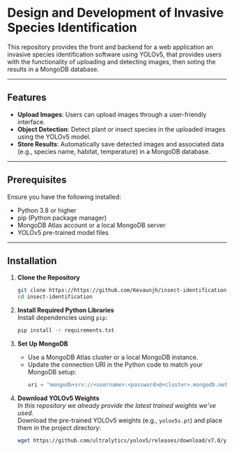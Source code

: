 # Design and Development of Invasive Species Identification

This repository provides the front and backend for a web application an invasive species identification software using YOLOv5, that provides users with the functionality of uploading and detecting images, then soting the results in a MongoDB database. 

---

## Features
- **Upload Images**: Users can upload images through a user-friendly interface.
- **Object Detection**: Detect plant or insect species in the uploaded images using the YOLOv5 model.
- **Store Results**: Automatically save detected images and associated data (e.g., species name, habitat, temperature) in a MongoDB database.

---

## Prerequisites
Ensure you have the following installed:

- Python 3.8 or higher
- pip (Python package manager)
- MongoDB Atlas account or a local MongoDB server
- YOLOv5 pre-trained model files

---

## Installation

1. **Clone the Repository**  
   ```bash
   git clone https://https://github.com/Kevaunjh/insect-identification.git
   cd insect-identification
   ```

2. **Install Required Python Libraries**  
   Install dependencies using `pip`:
   ```bash
   pip install -r requirements.txt
   ```

3. **Set Up MongoDB**  
   - Use a MongoDB Atlas cluster or a local MongoDB instance.
   - Update the connection URI in the Python code to match your MongoDB setup:
     ```python
     uri = "mongodb+srv://<username>:<password>@<cluster>.mongodb.net/?retryWrites=true&w=majority"
     ```

4. **Download YOLOv5 Weights**<br>
   *In this repository we already provide the latest trained weights we've used.*<br>
   Download the pre-trained YOLOv5 weights (e.g., `yolov5s.pt`) and place them in the project directory:
   ```bash
   wget https://github.com/ultralytics/yolov5/releases/download/v7.0/yolov5s.pt
   ```

